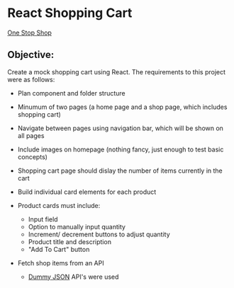 # React Shopping Cart

[One Stop Shop](https://react-shopping-cart-4ft.pages.dev)

## Objective:

Create a mock shopping cart using React. The requirements to this project were as follows:

- Plan component and folder structure

- Minumum of two pages (a home page and a shop page, which includes shopping cart)

- Navigate between pages using navigation bar, which will be shown on all pages

- Include images on homepage (nothing fancy, just enough to test basic concepts)

- Shopping cart page should dislay the number of items currently in the cart

- Build individual card elements for each product

- Product cards must include:

  - Input field
  - Option to manually input quantity
  - Increment/ decrement buttons to adjust quantity
  - Product title and description
  - "Add To Cart" button

- Fetch shop items from an API

  - [Dummy JSON](https://dummyjson.com) API's were used
